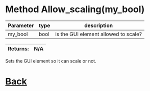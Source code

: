 # Method Allow_scaling(my_bool)

| Parameter   |  type   |              description                   |
|--           |       --|--                                          |
|   my_bool      | bool  |    is the GUI element allowed to scale?      |

| Returns:  | N/A |
|--         |                             --|

Sets the GUI element so it can scale or not.

# [Back](https://github.com/Ced30/GML-GUI-Library-GGL-Documentation/blob/main/API/Common_Methods.md)
